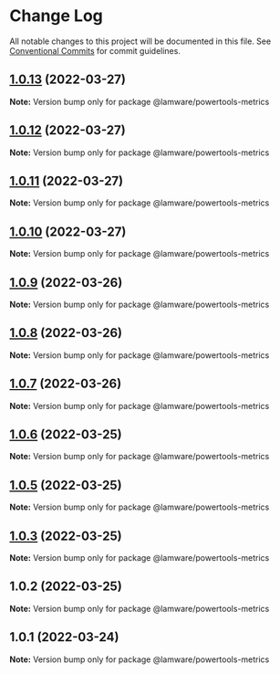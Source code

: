 # Change Log

All notable changes to this project will be documented in this file.
See [Conventional Commits](https://conventionalcommits.org) for commit guidelines.

## [1.0.13](https://github.com/evilkiwi/lamware/compare/@lamware/powertools-metrics@1.0.12...@lamware/powertools-metrics@1.0.13) (2022-03-27)

**Note:** Version bump only for package @lamware/powertools-metrics





## [1.0.12](https://github.com/evilkiwi/lamware/compare/@lamware/powertools-metrics@1.0.11...@lamware/powertools-metrics@1.0.12) (2022-03-27)

**Note:** Version bump only for package @lamware/powertools-metrics





## [1.0.11](https://github.com/evilkiwi/lamware/compare/@lamware/powertools-metrics@1.0.10...@lamware/powertools-metrics@1.0.11) (2022-03-27)

**Note:** Version bump only for package @lamware/powertools-metrics





## [1.0.10](https://github.com/evilkiwi/lamware/compare/@lamware/powertools-metrics@1.0.9...@lamware/powertools-metrics@1.0.10) (2022-03-27)

**Note:** Version bump only for package @lamware/powertools-metrics





## [1.0.9](https://github.com/evilkiwi/lamware/compare/@lamware/powertools-metrics@1.0.8...@lamware/powertools-metrics@1.0.9) (2022-03-26)

**Note:** Version bump only for package @lamware/powertools-metrics





## [1.0.8](https://github.com/evilkiwi/lamware/compare/@lamware/powertools-metrics@1.0.7...@lamware/powertools-metrics@1.0.8) (2022-03-26)

**Note:** Version bump only for package @lamware/powertools-metrics





## [1.0.7](https://github.com/evilkiwi/lamware/compare/@lamware/powertools-metrics@1.0.6...@lamware/powertools-metrics@1.0.7) (2022-03-26)

**Note:** Version bump only for package @lamware/powertools-metrics





## [1.0.6](https://github.com/evilkiwi/lamware/compare/@lamware/powertools-metrics@1.0.5...@lamware/powertools-metrics@1.0.6) (2022-03-25)

**Note:** Version bump only for package @lamware/powertools-metrics





## [1.0.5](https://github.com/evilkiwi/lamware/compare/@lamware/powertools-metrics@1.0.3...@lamware/powertools-metrics@1.0.5) (2022-03-25)

**Note:** Version bump only for package @lamware/powertools-metrics





## [1.0.3](https://github.com/evilkiwi/lamware/compare/@lamware/powertools-metrics@1.0.2...@lamware/powertools-metrics@1.0.3) (2022-03-25)

**Note:** Version bump only for package @lamware/powertools-metrics





## 1.0.2 (2022-03-25)

**Note:** Version bump only for package @lamware/powertools-metrics





## 1.0.1 (2022-03-24)

**Note:** Version bump only for package @lamware/powertools-metrics

